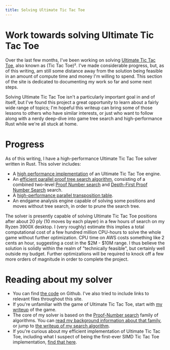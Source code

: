 ```yaml
---
title: Solving Ultimate Tic Tac Toe
---
```


# Work towards solving Ultimate Tic Tac Toe

Over the last few months, I've been working on solving [Ultimate Tic Tac Toe][wikipedia], also known as (Tic Tac Toe)². I've made considerable progress, but, as of this writing, am still some distance away from the solution being feasible in an amount of compute time and money I'm willing to spend. This section of the site is dedicated to documenting my work so far and some next steps.

Solving Ultimate Tic Tac Toe isn't a particularly important goal in and of itself, but I've found this project a great opportunity to learn about a fairly wide range of topics; I'm hopeful this writeup can bring some of those lessons to others who have similar interests, or just who want to follow along with a nerdy deep-dive into game tree search and high-performance Rust while we're all stuck at home.

# Progress

As of this writing, I have a high-performance Ultimate Tic Tac Toe solver written in Rust. This solver includes:

- A [high performance implementation][efficient] of an Ultimate Tic Tac Toe engine.
- An [efficient parallel proof tree search algorithm][pn-dfpn], consisting of a combined two-level [Proof Number search][pns] and [Depth-First Proof Number Search][dfpn] search.
- A [high-performance parallel transposition table][tt].
- An endgame analysis engine capable of solving some positions and moves without tree search, in order to prune the search tree.

The solver is presently capable of solving Ultimate Tic Tac Toe positions after about 20 ply (10 moves by each player) in a few hours of search on my Ryzen 3900X desktop. I (very roughly) estimate this implies a total computational cost of a few hundred million CPU-hours to solve the whole game without further optimization. CPU time on AWS costs something like 2 cents an hour, suggesting a cost in the $2M - $10M range. I thus believe the solution is solidly within the realm of "technically feasible", but certainly well outside my budget. Further optimizations will be required to knock off a few more orders of magnitude in order to complete the project.

# Reading about my solver

- You can find [the code][source] on Github. I've also tried to include links to relevant files throughout this site.
- If you're unfamiliar with the game of Ultimate Tic Tac Toe, start with [my writeup](the-game) of the game.
- The core of my solver is based on the [Proof-Number search][pns] family of algorithms. You can [read my background information about that family][pns], or jump to [the writeup of my search algorithm][pn-dfpn].
- If you're curious about my efficient implementation of Ultimate Tic Tac Toe, including what I suspect of being the first-ever SIMD Tic Tac Toe implementation, [find that here][efficient].


[source]: https://github.com/nelhage/ultimattt
[wikipedia]: https://en.wikipedia.org/wiki/Ultimate_tic-tac-toe
[efficient]: efficient-representation/
[pns]: pn-search/
[dfpn]: pn-search/dfpn/
[pn-dfpn]: pn-dfpn/
[tt]: pn-dfpn/tt/
